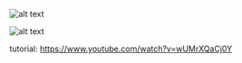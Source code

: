 ![alt text](https://i.imgur.com/V8XkJKs.png)

![alt text](https://i.imgur.com/0m2NWUW.png)

tutorial: https://www.youtube.com/watch?v=wUMrXQaCj0Y
